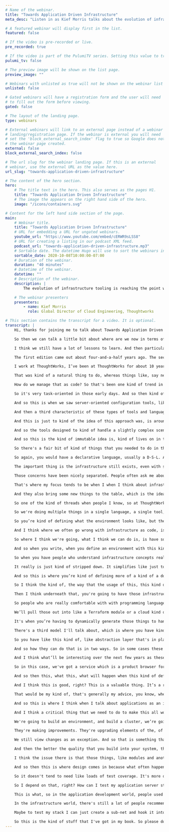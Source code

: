 ```yaml
---
# Name of the webinar.
title: "Towards Application Driven Infrastructure"
meta_desc: "Listen in as Kief Morris talks about the evolution of infrastructure tooling from static definitions to dynamically created infrastructure."

# A featured webinar will display first in the list.
featured: false

# If the video is pre-recorded or live.
pre_recorded: true

# If the video is part of the PulumiTV series. Setting this value to true will list the video in the "PulumiTV" section.
pulumi_tv: false

# The preview image will be shown on the list page.
preview_image: ""

# Webinars with unlisted as true will not be shown on the webinar list
unlisted: false

# Gated webinars will have a registration form and the user will need
# to fill out the form before viewing.
gated: false

# The layout of the landing page.
type: webinars

# External webinars will link to an external page instead of a webinar
# landing/registration page. If the webinar is external you will need
# set the 'block_external_search_index' flag to true so Google does not index
# the webinar page created.
external: false
block_external_search_index: false

# The url slug for the webinar landing page. If this is an external
# webinar, use the external URL as the value here.
url_slug: "towards-application-driven-infrastructure"

# The content of the hero section.
hero:
    # The title text in the hero. This also serves as the pages H1.
    title: "Towards Application Driven Infrastructure"
    # The image the appears on the right hand side of the hero.
    image: "/icons/containers.svg"

# Content for the left hand side section of the page.
main:
    # Webinar title.
    title: "Towards Application Driven Infrastructure"
    # URL for embedding a URL for ungated webinars.
    youtube_url: "https://www.youtube.com/embed/cERWR9sLSS8"
    # URL for creating a listing in our podcast XML feed.
    podcast_url: "towards-application-driven-infrastructure.mp3"
    # Sortable date. The datetime Hugo will use to sort the webinars in date order.
    sortable_date: 2020-10-08T10:00:00-07:00
    # Duration of the webinar.
    duration: "40 minutes"
    # Datetime of the webinar.
    datetime: ""
    # Description of the webinar.
    description: |
        The evolution of infrastructure tooling is reaching the point where we can move beyond automatically provisioning infrastructure from static definitions, to dynamically generating infrastructure to fulfill the requirements of the applications that run on it.

    # The webinar presenters
    presenters:
        - name: Kief Morris
          role: Global Director of Cloud Engineering, Thoughtworks

# This section contains the transcript for a video. It is optional.
transcript: |
    Hi, thanks for joining me to talk about Towards Application Driven Infrastructure. So what I mean by this title is I want to have a look at, a quick look through kind of the history of infrastructure as code, where it's come from and particularly in relation to some of the kind of trends and things that I think are relevant to where we're going.

    So then we can talk a little bit about where are we now in terms of infrastructure technology and kind of tools and languages and so on for defining infrastructure right now. And then where does this give us the opportunity to go to, which I think is an interesting bit, and that's kind of what I mean in the title of application driven infrastructure, is I think that the trend is now towards giving us the ability to kind of take a more application-oriented approach to how we design and build our infrastructure. So I think the important thing to keep in mind is that we're on a journey, I think by, keep in mind, I mean like generally as we kind of work with infrastructure and work with the tools, is like these tools are not quite, and the ways of working, I don't think are quite where they're going to end up.

    I think we still have a lot of lessons to learn. And then particularly one of my my themes, my focuses, is that I think we need to draw more on practices and patterns and principles from, from software engineering and software design. And we need to work on how to apply these to how we manage and define our infrastructure when we're using code and languages, because I don't think that currently, I don't think we've really fully brought those in. I think there's a lot of lessons that have been learned in the software world that we haven't really applied to infrastructure yet. So this is why I wrote the book Infrastructure As Code.

    The first edition came out about four-and-a-half years ago. The second edition is due out at the end of this year. And, so that you know, again the idea of this was to, was to talk about ways and think about ways to use code in defining our infrastructure based on design patterns and experiences of software delivery, particularly agile ways of working and agile engineering and you know, so things like test-driven development, and continuous delivery, are a big part of how I approach thinking about infrastructure as code.

    I work at ThoughtWorks, I’ve been at ThoughtWorks for about 10 years. I'm the Global Director of Infrastructure Engineering, which basically means I work with teams and clients kind of around the globe exploring ways of using cloud more effectively, the ways of doing infrastructure and running projects and again these engineering practices. So I’m kind of drawing on a lot on what I've seen from, from working with different teams and clients. So to go into a brief history of infrastructure code. It started out, we originally kind of focused on server configuration as what to do with code and scripting and so on because that's where that's kind of where the action was. So that's where we spent a lot of our time and energy was on, you know, installing applications and upgrading applications, and all kinds of things around on servers and also is easiest place to run code, you know, that you could use to manage, manage things on the server.

    That was kind of a natural thing to do, whereas things like, say networking devices, and storage devices, and so on, we're a lot harder in the early days to really apply code to and to do that effectively. But then kind of with the advent of cloud, to start with virtualization, and then particularly with the cloud when we started having A-P-Is that we could use to manage a broader part of our infrastructure, it meant we could, we could, our kind of focus shifted up and this is where we started looking at how to define as a infrastructure stacks of collections of networking, and storage, and compute, you know combined together.

    How do we manage that as code? So that's been one kind of trend in terms of the flow of infrastructure as code over the years. So kind of going and looking at particular in servers, like what do we do in the early days with servers? We tended to write a lot of scripts, right? And these are imperative scripts. So kind of functional things like shell scripts, Perl, Python, whatever. And these tended not to be sort of before the term infrastructure as code was coined, and it was because we didn't really use these things in the kind of holistic and comprehensive way that we do these days with infrastructure code. What we did was more task-oriented. So we might have a script that runs in the Cron Job and reports on disk usage. Or we might have another script that we use that we can we can run to go and you know install some bit of software and, and put some configuration files in place.

    So it's very task-oriented in those early days. And so then kind of in the early-to-mid, so I guess the mid-2000s, around 2006-plus, when infrastructure as code as a thing, kind of emerged. So actually C-F Engine was the first tool that kind of implemented this approach and it was done in the nineties. So Mark Burgess, you know, created this tool and really pioneered the whole idea of infrastructure as code even before that name emerged. And so it was in kind of 2006, 2009, infrastructure as code, dev-ops, cloud, like all of these things, kind of emerged and they all kind of really complemented one another to drive this.

    And so this is when we saw server-oriented configuration tools, like Puppet, Chef, Ansible, SaltStack, these kind of emerged and let us do this kind of thing more, you know, better basically. And the approach of these tools tended to take was they were declarative, so they would kind of let you state like, this is what I want to have in my system, so I want to have this software package installed, I want to have this service running on these ports, if I want to have some files in place and here's the permission. So it was very much, you know, what I want to have, as opposed to how to do it. So those scripts that we used to write we're very much step-by-step, do this, that, and the other. And then the other things, one of the other kind of characteristics of these tools, was that they tended to use domain-specific languages, D-S-Ls, so they invented a new language that was very stripped down to focus on again, you know, what are those concepts you need to declare for a server to expose those as language concepts, and to not have very much else in there.

    And then a third characteristic of these types of tools and languages was that they were idempotent so you can run the tool over and over again, and the idea was that it was meant not just to carry out a task, like installing a server, but also kind of keeping the server configuration in a known state to match what you've declared. And so a lot of these themes have kind of continued in tools since then. Another kind of, I guess, branch in this evolution of managing servers has been immutable servers. And so the idea of the immutable server is that when you, you want to make a change, the configuration on that server, rather than running a tool which, which changes in existing server instance, you know, it's not allowed to do that, or you know, you don't do that as a practice, instead you apply the configuration change to a new server and you remove the old one and kind of swap them out.

    And this is just to kind of the idea of this approach was, is around consistency to say that we don't want to make changes to a running server, you know, which could potentially have an error. Instead, we want to be able to test it before we kind of load traffic onto it. And so, the kind of, the relationship with this to go, there's there's a couple of aspects to it. One is, that kind of simplifies, potentially simplifies the kind of code that you use, so those declarative tools, the, you know, Puppet and Chef and those types of tools tended to focus on, where they were written for the case where, we're not really sure what the starting state of the server is when we run this tool. It might be a fresh server with a certain version of an operating system on it. Or it might be a been a server that's been running for awhile, which may have had, you know, an unknown previous version of the, the code applied to it.

    And so the tools designed to kind of handle a slightly complex scenario which when you create immutable servers isn't necessarily as complex. And particularly, one of the kind of big use-cases for these kind of services is more simplified cases, like creating docker hosting nodes for a container kubernetes cluster, right? And in these cases because the server is very much simplified, say you can start with a very basic operating system you installed docker or maybe a couple of agents and you don't need to do too much more. And from a known starting state having like a set of simple scripts to install the different, different aspects and configure the different aspects is actually more practical. So it kind of simplifies the configuration tasks. And I think one of the big influences of this, this mindset of immutable servers, has come with containers, what we're creating a very stripped down and simple server and a server image, you can focus on creating the image and you don't really within a docker instance, for instance, you don't tend to make changes to the configuration within that running image or instance instead. You create a new image, new version and you kind of push that out.

    And so this is the kind of immutable idea is, kind of lives on in that level. So I think a little bit about how infrastructure stacks have evolved. So again, we started out with writing imperative scripts. So we wrote them in things like Python with maybe the Boto Library, Ruby, in Fog and so on, so you would basically write a procedural script, you would use a library which lets you interface with the A-P-I, if the cloud or infrastructure platform, and then you would write the logic of how, as well as what. So this was where you would have to write the logic to say for instance, if I'm running a script for a server is going to create a new server every time I run it? Or what if I have an existing server that I want to change? Is that script going to know do I have to implement logic in there to decide, you know, what to do, whether to change an existing server and how to handle those different cases?

    So there's a fair bit of kind of things that you needed to do in that script and it wasn't that hard to understand by looking at your code. You know, what was the thing versus how you're creating it? And so, there came the kind of, the tools like, Terraform was the first one of these tools, that you know, that I came across and started using, which was similar to what happened with the tools like Puppet and Chef back in the day for server configuration. Now these were tools which abstracted out, split out the, defining what you want to have in your infrastructure and then letting the tool manage how to make that happen.

    So again, you would have a declarative language, usually a D-S-L. And that language would use that to express the here's what I want my server to look like, here's what my what my networking to look like, apply it, and then let the tool work out, you know, whether to create a new one or change an existing one,, how to handle error scenarios and waiting for things to provision and all that kind of stuff. This was a big step forward and it's been kind of where the kind of mainstream, I think of infrastructure, coding has been up until now. There's been another branch in all of this, which is the kind of containers like the you know, the kind of cloud native world. And so this is the idea that we can focus on our applications, right, which is is a really valuable thing to do. So, it's the idea that you know, we build our applications, package up in a way that we don't really care much, don't need to care too much, about what the infrastructure is. That's kind of abstracted for us.

    The important thing is the infrastructure still exists, even with serverless, you still have servers, and you, you know, underneath if there hidden away from you. And you probably have other infrastructure that you require, things like, you know, networking, so you, if you're going to have requests coming in to trigger your serverless code. I'm talking about function as a service here, or like maybe some storage to store and read data message bsses and those kind of things. So there tends to still be some infrastructure that you need to configure. The nice thing is that you've got a nice kind of contract, a nice kind of like division between those, so that it simplifies writing and packaging applications. And it also kind of simplifies how you kind of build the infrastructure and platform that’s underneath because you don't need to worry so much about what versions of say run-time executables for like Java or Ruby or whatever, you know, that's kind of you know, that that's been kind of separated.

    Those concerns have been nicely separated. People often ask me about with this world, with cloud native, do we not need to worry about infrastructure as code anymore? Is that no longer a thing? Then, as I mentioned, because you still need to provision some things or somebody needs to provision some things, like who creates that kubernetes cluster, and then you know who manages that, we tend to still do that using some form of code at some level. Even if we're using a cluster provided by cloud provider like A-K-S, E-K-S, one of those kind of things, or whether we're kind of using a package to install the cluster on to the, to servers that we've created. We still have work to do. We probably still do define that as code.

    That's where my focus tends to be when I when I think about infrastructure as code for these things. So where we're kind of at now with our sponsors Pulumi and other tools like Cloud Development Kit, and other tools like Cloud Development Kit, there's kind of a new paradigm which is writing our infrastructure as software But the idea here, in a way it kind of looks like we're going back to, oh we’re writing procedural code in an imperative language to define our infrastructure, and so our code maybe has to do a little bit more of the how things happen. But I think this generation of tools are a bit different in that they provide a lot more of the basics, under the covers, so that you still focus a bit more on what you want.

    And they also bring some new things to the table, which is the idea to define and provision and create infrastructure dynamically, which is where I think some, some cool opportunities come from. The question is, is this the end of a declarative infrastructure? Like is it all going to be you know, these kind of tools now, we're going to go back to using general-purpose languages, you know, we're going to use typescript or JavaScript or what have you, to write our infrastructure code and we're going to do a procedurally rather than declarative? And I think the answer is actually there's different tools for different jobs.

    So one of the kind of threads when people I know, so at ThoughtWorks, we're very much development and application development-oriented organization so, you know, I worked with a lot of developers who just you know, they're really gung-ho on the idea of having a real programming language for their infrastructure. And when we look at cases where you know, it is very easy to find infrastructure code that is just absolutely horrific, right? It's like, especially when you're doing things like you’re using whether it's a declarative D-S-L like H-C-L that Terraform uses, or whether it's YAML or .json or some kind of thing which you know, a toolmaker has kind of crammed in mechanisms to make it programmable, so you have loops and conditionals and stuff in these kind of mark-up languages. And that just, you know, it creates a big mess, right? So I think there are problems with that. But I think a lot of the problems we have with infrastructure code today is that we mix concerns.

    So we're doing multiple things in a single language, a single tool, a single bit of code, and it kind of doesn't matter which type of language you use or even which language you use, it's going to be a mess no matter what. So to kind of give an example, there's a couple of different concerns. When I think about concerns, different things that you tend to need to do in your infrastructure code-base, your infrastructure project, that are maybe, maybe need to be addressed differently, right? So what is defining the shape of an environment? This is where you write some code that says my environment or a part of my environment has you know, these web servers, this is what the web servers look like, and how they're built. Maybe some host nodes for running docker instances, database nodes and here's the networking structures around them, right?

    So you’re kind of defining what the environment looks like, but then you also want to have multiple instances of this shape perhaps, right? So this is, if you create the environment, or a stack, or what have you, that creates the infrastructure to run an application, you’re going to want to reuse that in multiple environments for dev, test, and so on into production so that it's built the same way in each of those environments. But then if you're going to do that, you need to have some differences between those environments, right? So, if you have like a cluster of servers, you're not probably going to have a many, you know, as big of a cluster in your non-production environment as you have in production. So you need to be able to configure aspects of these.

    And I think where we often go wrong with infrastructure as code, is when we embed that into that same code. So you have a code which says here's my my application server cluster. And here's the, you know, the base image to use to create it. Here's the networking structure load-balancer and all these things. And by the way, here's some code which needs to work out how many nodes to have in my cluster based on certain things, you know, which environment, so, and so that's where you start taking code which declares a thing and then you start having some logic and cramming it into that same code. And that's where you get the mess. One of the reasons why you get the mess. I'll talk about another, the kind of main cases in a moment.

    So where I think we're going, what I think we can do is, is have some different kind of models for how we structure infrastructure projects. And I think they're different based on teams. So I've seen some different kind of organizations and different teams who approach these in different ways and it tends to depend on what they're doing and who your people are. So, the kind of first model is what most kind of Terraform and CloudFormation and similar projects are, which is what I'm calling a low-level stack definition. And the point here is that those languages, they directly expose the low-level concepts from your infrastructure platform, essentially the A-P-I, you're essentially a wrapper over the A-P-I to let me declare different things that, you know, the cloud vendor’s A-P-I lets you define, right?

    And so when you write, when you define an environment with this kind of language, you're really going into the details of like okay, what are the networking roots, routing tables, you know, permissioning things, you know it’s very fine-grained and it also tends to be, this kind of project is where you're defining an environment or the end environment that you want, you're using, you know, you're assembling those low-level elements together to create that project. So it's very kind of thin as well. And so I think the kind of use case for this is when you have infrastructures who are the ones building the environments.

    So when you have people who understand infrastructure concepts really well and they want to get down into that level of detail to be able to map things out. That's, you know, this is the tool for them, right? These kinds of tools are the tools for them going to do the declarative stacks. And I think another benefit of those tools, that declarative language, and the D-S-L is that for them, it really simplifies. They don't need to know too much or think too much about how to write software, how to, how to do, you know, software design so much and code design.

    It really is just kind of stripped down. It simplifies like just to find this piece of infrastructure, this piece of infrastructure, the connection between the two, and that's it, right? And so another kind of characteristic of these kind of projects when this is the appropriate model, is when the the environments you're defining, or the stacks, parts of the environment that you're defining are, tend to be pretty static. They're not going to vary very much, maybe in terms of some parameters, maybe you're going to inject in parameters that specify things like that cluster size that I talked about before, but it's not going to really vary very much what kind of infrastructure elements it's going to create or too much details of how they're going to be configured. It's fairly static. So then another model is a higher-level of stack definition.

    And so this is where you’re kind of defining more of a kind of a domain concept and entity, right? So I think about say an application hosting. Alright. I have an application. I want to deploy it on some infrastructure. I will define the things that I need for my application. So, you know, I need to, you know, I might need a virtual machine. I'm going to tell you what kind of operating system, you know, maybe I'm running a Linux server on Windows right? How much memory do I need? Maybe some some details on the traffic. Like how, you know, where are requests going to come into, and then so you're defining that at the high level and then underneath are the components which dynamically create the infrastructure accordingly, right? So this is obviously where the, you know, tools like Pulumi come in, that let you kind of write that intermediate layer.

    So I think the kind of, the way that the usage of this, this kind of model is where you have application developers who need infrastructure and they may not have the expertise in their teams because, you know, if you have like a whole bunch of application teams, not every team is going to have very deep infrastructure knowledge embedded into it and be as kind of not their focus, right? I mean developers tend to like platforms like Heroku or so on, where they can write their code and push it in and they don't need to really get bogged down into what's going on and configuring, you know, the infrastructure at a low-level. So it's a convenience for them to be able to focus on what they need to focus on. And so I think this kind of model will appeal to those types of users.

    Then I think underneath that, you're going to have those infrastructure libraries, components, frameworks, what have you, built by, by specialists. And from what I've seen, the teams that end up doing this type of work, tend to be kind of a mix of a bit of infrastructure domain expertise. So going back to that previous model, we had infrastructure experts defining, you know, environments. Now, you've got infrastructure experts probably working within these teams who are helping, you know, in how to pull together those different infrastructure elements. So they're looking at the code that this team has, that these teams have, are you know working out. What kind of infrastructure elements to assemble and how to assemble it. So they know how to do that very well and these things probably also have, the tend to have software development knowledge within them.

    So people who are really comfortable with with programming languages, and the tools, and how to test and all that. So these teams tend to blend these expertise. You have some individuals who are strong in both, you have some who come from maybe one side of the other and as they work together, they tend to kind of learn from each other, and build up their knowledge. But this kind of combined kind of thing. And so a note on this, right, so I think one of the pitfalls we've seen, one of the kind of sources of terrible, horrific infrastructure code that we've seen, is trying to use declarative tools to write modules, right? And so, this is where you say, okay, we we created some different application servers. They tend to have some common code.

    We’ll pull those out into like a Terraform module or a cloud kind of, you know, template that we can reuse across other projects. And that model is very limited, right, cause you're running those modules and again a non, in a declarative language, rather than an imperative language. And so if those modules are just reusing code, if it really is a static thing of like, okay, here's a bit of code that creates a service that's pretty much the same every time, that works out alright, because it's a declarative thing essentially inside that module. But when you start trying to make that dynamic and say well, let's create the networking depending on different things. Is it traffic coming from public versus internal maybe, maybe we have some different policies. We need to dynamically generate, you know security roles or what have you.

    It's when you’re having to dynamically generate those things to handle different use cases that the declarative code just really, it doesn't handle it well, and when you see modules declarative modules that try to do this thing, to try to create it's an abstraction layer for other people to define infrastructure, it just doesn't work, right? It's just, it's just a poor way of doing in it. And so that's I think another one of the big cases, I mentioned mixing concerns is the reason why, you know, code gets really nasty, infrastructure code gets nasty, and people want to go and use a real language. I think this is one of the other big cases where people are trying to do something more dynamic and create libraries and frameworks and abstraction layers, there is a real push to, you know, you really do need a real language for that, and an imperative language, and ideally a general-purpose language with a good ecosystem of support, right? So, I think this is kind of one of the the strengths here.

    There's a third model I'll talk about, which is where you have kind of specialized requirements, right? And so one of the pitfalls of when you have teams having to use libraries and frameworks and abstraction layers for building their infrastructure, is that in some cases that might not meet their needs, right? So it tends to kind of limit what you can do, and in some ways that can be a good thing, where it's like, you know, you want to kind of simplify what people can do and also make sure that it's, you know, everything is built really, you know, properly according to your kind of policies and good design and good oper—, operability and those kind of things. But sometimes you get teams who have, or have more of an edge case and need to do something different. So an example of that that I've seen, is teams working on say, machine learning.

    So you have like this kind of, like abstraction layer that's in place, or a platform that is really good at you know, is focused on say application servers for your Java and dot-net or whatever kind of application stacks doing kind of web things and services, and restful things and so on. And then you've got a team who's trying to do kind of machine learning stuff, and they’re using weird tools, they have weird requirements to run them on and maybe using some unusual services from the cloud provider. And so these are cases where, you know, you need to kind of have the options for people to kind of do things a little bit outside, right? And so there's a couple of ways this can go, and you tend to have, you tend to have in those teams with the developers, you tend to have people who do have some infrastructure knowledge or you need to bring people with infrastructure knowledge in to support these teams a little bit more closely.

    And so how they can do that is in two ways. So in some cases these teams will go and use that kind of static, declarative type language, the low-level kind of tool like Terraform and CloudFormation because it gives them the level of control they need to do their thing. In other cases. It might be that actually, there's that, you know, rich enough kind of set of libraries and things around from a more kind of dynamic library of infrastructure code that we can use for, you know, this team can use for a lot of what they do and then they maybe they need to just write some code for their specific things that that doesn't cover. And so, like, they write dynamic code for that, right? And maybe they write libraries of components that can then be reused.

    And I think what’ll be interesting over the next few years as these things all gain more traction, is to see what the kind of, I guess, market of shared kind of reusable components, and frameworks, and so on emerge. Whether it's open-source components or commercial or some kind of a mixture. I think we'll start to see a lot more of those and so you'll have a lot more options to draw on things maybe for your domain. So maybe, you know, frameworks that are tailored to some of the requirements of say financial services, you know, you know things that are set up to help you with compliance with regulations and those kind of things. So I think that'll be an interesting space to watch. And I think this comes to just this idea of application driven infrastructure, right? And so again, this is kind of what I talked about with that high-level stack project model, but applied potential at a higher level, right? So it's, you know, you might define what your application needs.

    So in this case, we've got a service which is a product browser for our online store. And it's going to have requests coming in from the public so directly from end users. You know it needs a database and so we define a bit of information about what that is. It needs a run time and it runs on an application server, job application server, and so it’s simply, we declare all that stuff and then the layer underneath then can work out, a) do I need to provision stuff, maybe it needs to dynamically provision some specific components, maybe going to provision on MySQL, you know database cluster for this application, or maybe it’s going to reuse an existing infrastructure. So maybe there's a shared networking that's already out there created by a common stack, or maybe say a kubernetes cluster or what have you created by another stack.

    And so then this, what this, what will happen when this kind of definition, the specification gets read, is it'll allocate. Okay, I'm going to, you know, grab you some space on that cluster or what have you, and make it work. But again, this is creating, you know, the idea that you can think first about the application, what its requirements are, then the infrastructure can be generated to satisfy those requirements. And so this is what kind of cloud native is right? This is kind of the idea of cloud native is that you, just, you know, we have some kind of emerging standards, things like the open-application model, you know, and things along those lines which are saying, you know, here's ways and frameworks and specifications for, for doing that, for saying what your application needs and then creating the infrastructure underneath.

    And I think this is good, right? This is a valuable thing. It’s a really useful approach. For new applications it tends to work well. I think that the issue is that when people talk about cloud native, there's the concept which is kind of generic, it's not really implementation specific, but then in practice when most people talk about cloud native, they're really talking about containers, container clusters, and service meshes, and they're even really talking about a lot, for a lot of people, when they say cloud native, then it’s kubernetes, right? It's kubernetes and docker and maybe Istio. And so it's kind of a fairly, I would say narrow, that's a bit unfair, but it's like, it's, you know, it's a certain kind of architecture which is fine if your applications can fit into that architecture or if you're building new applications for that.

    That would be my kind of, that's generally my advice, you know, when building new things, is to target this kind of a platform because this is the kind of, this is where things are going. But a lot of the clients that I work with at ThoughtWorks are, you know, hey've been around for in some cases decades. They've got a lot of stuff, right, and they can't, it's not all going to fit into containers, or run on kubernetes, or it's going to need to be ported and it's not always trivial, right? And so you kind of need, you know, it'd be nice to have a way to satisfy the needs of existing applications and to kind of help that that kind of pathway.

    And so this is where I think when I talk about applications as an infrastructure, I'm kind of thinking that we need to go broader than purely the cloud native, the kind of kubernetes-based things and create the ability to generate, you know, so we have that specification, that specification for an application and what infrastructure it requires. We should be able to support the idea that those requirements might be virtual machines, that might be static networking structures, rather than kind of service mesh. It might even be bare metal. We might need to have, you know, a tool like crowbar or something go and provision, you know, a server on a rack in order to, to make it ready for this particular application, right? So I think we can use, this is kind of the value of the, the dynamic infrastructure programming tools like Pulumi, is that it opens up the possibility to do this kind of thing.

    And I think a critical thing that we need to do to make this all work is we need get better at infrastructure design. We need to get better at drawing on lessons from the software engineering, and software design world, and applying those to our infrastructure. And for me the fundamental thing, and in the book, you know, this is, this runs throughout the book that I'm constantly talking about. We need to build our system so that they're easy to change. I think one of the pitfalls we fall into with infrastructure is to kind of think of it as something that's not really going to change.

    We're going to build an environment, and build a cluster, we’re going to build a thing, and then we're done with it, right? So when, you know, when I've talked to people about well, how are we going to deliver changes to this? Should we make pipelines? Should we have some automated tests for this? It's often, dismissed. People often dismiss it and say well we're not going to need to do this. We don't need to have tests for our infrastructure, like automated tests for our infrastructure, because it's built, we test it, and we're done. And then what you find is that actually teams who manage infrastructure spend a lot of time on things that are changes even if they’re not thinking about them that way. So they're rolling out patches. They're making fixes.

    They're making improvements. They're upgrading elements of the, of the system, and this is constant, and I think when you look at what happens in many organizations where the infrastructure function and capacity is seen as a real bottleneck. A lot of times people want to, organizations want to move to the cloud because they're saying, well, you know, we just can't get the environments we need, we can't get enough, we're running on really old versions of core software like operating systems and databases and application servers. We're just not able to keep up and it's because in our infrastructure world, we haven't really built it in a way that changes a routine thing.

    We still view changes as an exception. And so that is something that we need to kind of get over, right? And so the important thing is to make sure that we know, we were able to change our infrastructure rapidly. We can make frequent and quick changes, and that we can do them reliably, and safely, and repeatably, and these two things complement each other. They're not in, they're not things that we have to choose between when actually the faster you can make changes to infrastructure the more reliable you can make it, the better the quality, you can remove technical debt, you can, you can, you can improve it more rapidly.

    And then the better the quality that you build into your system, the easier it is to make changes. So these are really important things and why I really tend to emphasize things like testing as a part of an infrastructure as code, kind of ways of working. And another thing we need to do to get into the design issue is it's about making smaller units of change. So I was with an organization awhile back, which had a large set of infrastructure that they manage in Terraform and it was, it had grown so large that it took, with running Terraform Apply, took anywhere from an hour to two hours. And so it was a very big Terraform project all in a single state file. And so when we talked about, when they were first started looking at well, how do we make this more manageable, you know, their answer was modules, right? Let's break our infrastructure, you know, Terraform project into modules and that will make it better organized and easier to change.

    I think the issue there is that those things, like modules and another kind of components, for you know, that use to assemble and create a stack, make a smaller unit of change for the code, of the code levels. Okay, my code is now in a smaller project that I can define, manage, and version and even test, which is great, but it doesn't change the unit of delivery, because you know delivery is still that massive stack that takes an hour or two to apply, and so the fact that you're pulling a bunch of modules together and you're still applying them in one go, with one state file, and so on. So really the path is to split things apart and treat stacks as components of the overall environment. And so this is where you have multiple projects stacks, what have you, that have to integrate together.

    And so then this is where design comes in because what often happens again in these cases is where people say, okay, you know, I've got my stack that defines this part of the environment, but in order to test that stack, I've got to create a whole bunch of other stuff. I’ve got to create all the rest of the stuff, because of the dependencies on there. So we need to make sure that each stack is independently deliverable. And this is where I use a pipeline, I use a pipeline to say that for each infrastructure project, each stack project, I can spin up and test an instance of that on its own without the other, other things around to make sure, hey, part of the part of the reason for doing that is to make sure that it's correct, but stacks tend not to be, have that much variation.

    So it doesn't tend to need like loads of test coverage. It's more of kind of a sanity check, but the really important thing is just to prove that, yes, I can create an instance of this stack on its own, because it forces the design, it forces loose-coupling. And so this is the key thing here, and one of the things that I think we need to get better at with infrastructure, is saying that, you know, how do I make my, my stack composable and more loosely-coupled where I can bring it up. So let's say I have an application server infrastructure, build an application server and maybe, just like, you know, some networking around that, but I've got to deploy that into shared networking V-P-Cs, subnets, and all that kind of stuff.

    So I depend on that, right? How can I test my application server stack project, without also having to create the full networking stack, you know, from another stack project, in order to do that? How can I make that loosely-coupled? And so there's a few things to do, one is to avoid integration into other stacks that is deeply integrated. So you have things like the Law of Demeter, which says, like, my code in my stack shouldn't know the details of what you're providing in your infrastructure stack, right, and your network to your shared networking stack. And so this is where I'm really, I really dislike this whole thing of integrating a stack by, by looking at another stack’s remote state, for example, because you're basically integrating at the data level.

    This is what, so in the application development world, people used to do this with applications where you have my application needs to integrate with with your application. So I'm going to go connect to your database, and I'm going to let your database schema, and integrate at that level, then that means that it's very difficult for your application to change its database schema, without breaking my application. So that creates a coupling of the database, and in the software world we've learned that's not a good thing, right? We've learned to kind of stop doing that and to kind of identify that as a, as a problem, as an anti-pattern.

    In the infrastructure world, there's still a lot of people recommending go ahead and integrate your stack with somebody else's stack at the level of, you know, the state filed data structures, and so on. So I think what we need to do is to kind of abstract that out, and say, I'm going to build my stack so that it needs a parameter, so it needs a sub-net to create my servers in, but I kind of don't care how you create that sub-net, what you name them, or anything. So you need something else to kind of, like, pull those together and what that means is I can create, rather than having to create an instance of the full share networking stack, which might have a lot of things in it, you know, to have a fully robust production-ready hosting and networking infrastructure.

    Maybe to test my stack I can just create a sub-net and hook it into that and test it. I can use it like a fake, you know, what we have in the software testing world. We have, you know, fakes and mocks and these kind of things. So you can do that with infrastructure as well. If you really kind of think at it and work on it and this is one of those things that I think, again, as an industry, we need to work towards, driving towards this, recognizing that we need to have better patterns for this, and then implementing our tools and our ways of working to support that.

    So this is the kind of stuff that I've got in my book. So please do have a look at it, pre-order it or, you know, have a look at when it comes out. And also, you can reach me on Twitter @kief and thanks a lot for taking the time to listen to what I have to say, and I hope to have some good conversations around this. Thank you.
---
```

